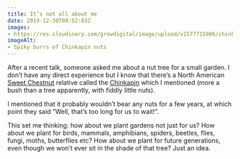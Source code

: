 ```yaml
---
title: It’s not all about me
date: 2019-12-30T09:52:03Z
images:
- https://res.cloudinary.com/growdigital/image/upload/v1577715906/chinkapin-23640784008.jpg
imageAlt:
- Spiky burrs of Chinkapin nuts
---
```


After a recent talk, someone asked me about a nut tree for a small garden. I don’t have any direct experience but I know that there’s a North American [Sweet Chestnut](https://pfaf.org/user/plant.aspx?LatinName=Castanea+sativa) relative called the [Chinkapin](https://pfaf.org/user/plant.aspx?LatinName=Castanea+pumila) which I mentioned (more a bush than a tree apparently, with fiddly little nuts). 

I mentioned that it probably wouldn’t bear any nuts for a few years, at which point they said “Well, that’s too long for us to wait!”.

This set me thinking: how about we plant gardens not just for us? How about we plant for birds, mammals, amphibians, spiders, beetles, flies, fungi, moths, butterflies etc? How about we plant for future generations, even though we won’t ever sit in the shade of that tree? Just an idea.
